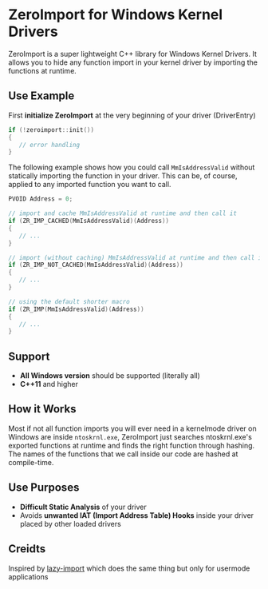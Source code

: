 # ZeroImport for Windows Kernel Drivers
ZeroImport is a super lightweight C++ library for Windows Kernel Drivers. It allows you to hide any function import in your kernel driver by importing the functions at runtime.

## Use Example
First **initialize ZeroImport** at the very beginning of your driver (DriverEntry)
```cpp
if (!zeroimport::init())
{
   // error handling
}
```

The following example shows how you could call `MmIsAddressValid` without statically importing the function in your driver. This can be, of course, applied to any imported function you want to call.
```cpp
PVOID Address = 0;

// import and cache MmIsAddressValid at runtime and then call it
if (ZR_IMP_CACHED(MmIsAddressValid)(Address))
{
   // ...
}

// import (without caching) MmIsAddressValid at runtime and then call it
if (ZR_IMP_NOT_CACHED(MmIsAddressValid)(Address))
{
   // ...
}

// using the default shorter macro
if (ZR_IMP(MmIsAddressValid)(Address))
{
   // ...
}
```

## Support
- **All Windows version** should be supported (literally all)
- **C++11** and higher

## How it Works
Most if not all function imports you will ever need in a kernelmode driver on Windows are inside `ntoskrnl.exe`, ZeroImport just searches ntoskrnl.exe's exported functions at runtime and finds the right function through hashing. The names of the functions that we call inside our code are hashed at compile-time.

## Use Purposes
- **Difficult Static Analysis** of your driver
- Avoids **unwanted IAT (Import Address Table) Hooks** inside your driver placed by other loaded drivers

## Creidts
Inspired by [lazy-import](https://github.com/JustasMasiulis/lazy_importer) which does the same thing but only for usermode applications
